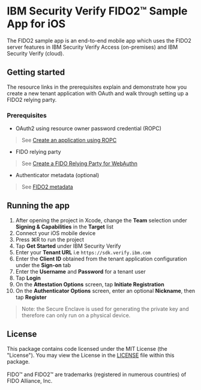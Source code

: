 # IBM Security Verify FIDO2™ Sample App for iOS

The FIDO2 sample app is an end-to-end mobile app which uses the FIDO2 server features in IBM Security Verify Access (on-premises) and IBM Security Verify (cloud).

## Getting started

  The resource links in the prerequisites explain and demonstrate how you create a new tenant application with OAuth and walk through setting up a FIDO2 relying party.

### Prerequisites

- OAuth2 using resource owner password credential (ROPC)

> See [Create an application using ROPC](https://docs.verify.ibm.com/verify/docs/ropc-example)

- FIDO relying party

> See [Create a FIDO Relying Party for WebAuthn](https://docs.verify.ibm.com/verify/docs/create-a-fido-relying-party)

- Authenticator metadata (optional)

> See [FIDO2 metadata](https://docs.verify.ibm.com/verify/docs/fido2#metadata)


## Running the app

1. After opening the project in Xcode, change the **Team** selection under **Signing & Capabilities** in the **Target** list
2. Connect your iOS mobile device
3. Press ⌘R to run the project
4. Tap **Get Started** under IBM Security Verify
5. Enter your **Tenant URL**  i.e `https://sdk.verify.ibm.com`
6. Enter the **Client ID** obtained from the tenant application configuration under the **Sign-on** tab
7. Enter the **Username** and **Password** for a tenant user
8. Tap **Login**
9. On the **Attestation Options** screen, tap **Initiate Registration**
10. On the **Authenticator Options** screen, enter an optional **Nickname**, then tap **Register**

> Note: the Secure Enclave is used for generating the private key and therefore can only run on a physical device. 

## License
This package contains code licensed under the MIT License (the "License"). You may view the License in the [LICENSE](../../LICENSE) file within this package.
<br/><br/>
FIDO™ and FIDO2™  are  trademarks (registered in numerous countries) of FIDO Alliance, Inc.
